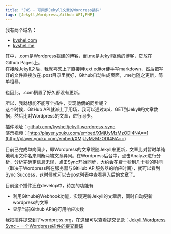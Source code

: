 ```yaml
---
title: "JWS - 可同步Jekyll文章的Wordress插件"
tags: [Jekyll,Wordpress,Github API,PHP]
---
```


我有两个域名：
- [kyshel.com](http://kyshel.com)
- [kyshel.me](http://kyshel.me)

其中，.com是Wordpress搭建的博客，而.me是Jekyll驱动的博客，它放在Github Pages上。    
在接触Jekyll之后，我就喜欢上了直接用text editor徒手写markdown，然后把写好的文件直接放在_post目录里就好，Github自动生成页面，.me也随之更新，简单粗暴。

也因此，.com搁置了好久都没有更新。

所以，我就想能不能写个插件，实现他俩的同步呢？    
这个时候，GitHub API就派上了用场，我可以通过api，GET到Jekyll的文章数据，然后比对Wordpress的文章，进行同步。

插件地址：[github.com/kyshel/jekyll-wordpress-sync](https://github.com/kyshel/jekyll-wordpress-sync)    
演示视频：[http://player.youku.com/embed/XMjUyMzMzODI4NA==](http://player.youku.com/embed/XMjUyMzMzODI4NA==)

目前已完成单向同步，即Wordpress的文章跟随Jekyll来更新，文章比对暂时单纯地利用文件名来判断两端文章异同。在Wordpress后台中，点击Analyze进行分析，分析完确定信息无误，点击Sync开始同步，大约会花费十秒到几十秒的时间（取决于Wordpress所在服务器与GitHub API服务器的响应时间），就可以看到Sync Success，这时候就可以去post列表中查看导入后的文章了。

目前这个插件还在develop中，待加的功能有 
- 利用Github的Webhook功能，实现更新Jekyll的文章后，同时自动更新wordpress的文章
- 显示当前Github API的可用响应次数


我把插件提交到了wordpress.org，在这里可以查看提交记录：[Jekyll Wordpress Sync - 一个Wordpress插件的提交跟踪](http://kyshel.me/2017/02/16/Jekyll-Wordpress-Sync-tracking/)

